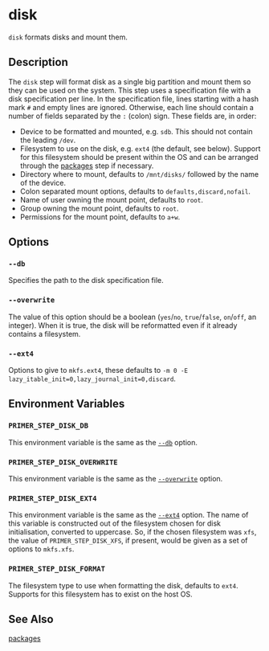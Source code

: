 # disk

`disk` formats disks and mount them.

## Description

The `disk` step will format disk as a single big partition and mount them so
they can be used on the system. This step uses a specification file with a disk
specification per line. In the specification file, lines starting with a hash
mark `#` and empty lines are ignored. Otherwise, each line should contain a
number of fields separated by the `:` (colon) sign. These fields are, in order:

- Device to be formatted and mounted, e.g. `sdb`. This should not contain the
  leading `/dev`.
- Filesystem to use on the disk, e.g. `ext4` (the default, see below). Support
  for this filesystem should be present within the OS and can be arranged
  through the [packages] step if necessary.
- Directory where to mount, defaults to `/mnt/disks/` followed by the name of
  the device.
- Colon separated mount options, defaults to `defaults,discard,nofail`.
- Name of user owning the mount point, defaults to `root`.
- Group owning the mount point, defaults to `root`.
- Permissions for the mount point, defaults to `a+w`.

## Options

### `--db`

Specifies the path to the disk specification file.

### `--overwrite`

The value of this option should be a boolean (`yes`/`no`, `true`/`false`,
`on`/`off`, an integer). When it is true, the disk will be reformatted even if
it already contains a filesystem.

### `--ext4`

Options to give to `mkfs.ext4`, these defaults to
`-m 0 -E lazy_itable_init=0,lazy_journal_init=0,discard`.

## Environment Variables

### `PRIMER_STEP_DISK_DB`

This environment variable is the same as the [`--db`](#--db) option.

### `PRIMER_STEP_DISK_OVERWRITE`

This environment variable is the same as the [`--overwrite`](#--overwrite)
option.

### `PRIMER_STEP_DISK_EXT4`

This environment variable is the same as the [`--ext4`](#--ext4) option. The
name of this variable is constructed out of the filesystem chosen for disk
initialisation, converted to uppercase. So, if the chosen filesystem was `xfs`,
the value of `PRIMER_STEP_DISK_XFS`, if present, would be given as a set of
options to `mkfs.xfs`.

### `PRIMER_STEP_DISK_FORMAT`

The filesystem type to use when formatting the disk, defaults to `ext4`.
Supports for this filesystem has to exist on the host OS.

## See Also

[packages]

  [packages]: ./packages.md
